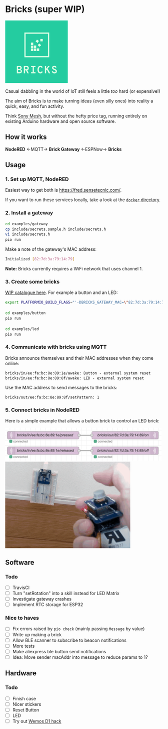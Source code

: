 # Bricks (super WIP)
<img src=logo.png width=200>

Casual dabbling in the world of IoT still feels a little _too_ hard (or expensive!)

The aim of Bricks is to make turning ideas (even silly ones) into
reality a quick, easy, and fun activity.

Think [Sony Mesh](https://meshprj.com/), but without the hefty price tag,
running entirely on existing Arduino hardware and open source software.

## How it works

**NodeRED** ←MQTT→ **Brick Gateway** ←ESPNow→ **Bricks**

## Usage

### 1. Set up MQTT, NodeRED

Easiest way to get both is https://fred.sensetecnic.com/.

If you want to run these services locally, take a look at the [`docker` directory](/docker).

### 2. Install a gateway

```bash
cd examples/gateway
cp include/secrets.sample.h include/secrets.h
vi include/secrets.h
pio run
```

Make a note of the gateway's MAC address:

```bash
Initialized [82:7d:3a:79:14:79]
```

**Note:** Bricks currently requires a WiFi network that uses channel 1.

### 3. Create some bricks

[WIP catalogue here](/examples).
For example a button and an LED:

```bash
export PLATFORMIO_BUILD_FLAGS="'-DBRICKS_GATEWAY_MAC=\"82:7d:3a:79:14:79\"'"

cd examples/button
pio run

cd examples/led
pio run
```

### 4. Communicate with bricks using MQTT

Bricks announce themselves and their MAC addresses when they come online:

```mqtt
bricks/in/ee:fa:bc:8e:89:1e/awake: Button - external system reset
bricks/in/ee:fa:bc:8e:89:8f/awake: LED - external system reset
```

Use the MAC address to send messages to the bricks:

```mqtt
bricks/out/ee:fa:bc:8e:89:8f/setPattern: 1
```

### 5. Connect bricks in NodeRED

Here is a simple example that allows a button brick to control an LED
brick:

<img src=example.png width=500>
<img src=example.gif width=400>

## Software

### Todo
- [ ] TravisCI
- [ ] Turn "setRotation" into a skill instead for LED Matrix
- [ ] Investigate gateway crashes
- [ ] Implement RTC storage for ESP32

### Nice to haves
- [ ] Fix errors raised by `pio check` (mainly passing `Message` by value)
- [ ] Write up making a brick
- [ ] Allow BLE scanner to subscribe to beacon notifications
- [ ] More tests
- [ ] Make aliexpress ble button send notifications
- [ ] Idea: Move sender macAddr into message to reduce params to 1?

## Hardware

### Todo
- [ ] Finish case
- [ ] Nicer stickers
- [ ] Reset Button
- [ ] LED
- [ ] Try out [Wemos D1 hack](https://www.youtube.com/watch?v=rfPwOtoGO4E)
